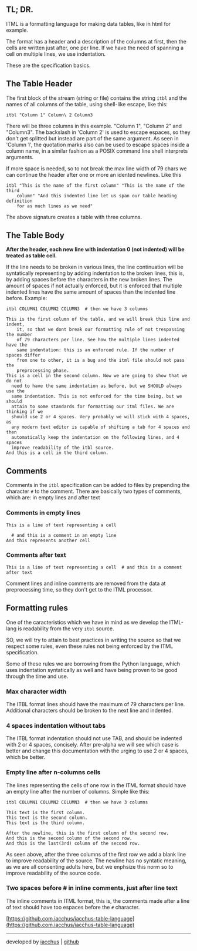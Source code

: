 ## TL; DR.

ITML is a formatting language for making data tables, like in html for example.

The format has a header and a description of the columns at first, then the
cells are written just after, one per line. If we have the need of spanning a
cell on multiple lines, we use indentation.

These are the specification basics.

## The Table Header

The first block of the stream (string or file) contains the string `itbl` and
the names of all columns of the table, using shell-like escape, like this:

```
itbl "Column 1" Column\ 2 Column3
```

There will be three columns in this example. "Column 1", "Column 2" and
"Column3". The backslash in 'Column 2' is used to escape espaces, so they don't
get splitted but instead are part of the same argument. As seen in 'Column 1',
the quotation marks also can be used to escape spaces inside a column name,
in a similar fashion as a POSIX command line shell interprets arguments.

If more space is needed, so to not break the max line width of 79 chars we can
continue the header after one or more an idented newlines. Like this

```
itbl "This is the name of the first column" "This is the name of the third
    column" "And this indented line let us span our table heading definition
    for as much lines as we need"
```

The above signature creates a table with three columns.

## The Table Body

**After the header, each new line with indentation 0 (not indented) will be
treated as table cell.**

If the line needs to be broken in various lines, the line continuation will be
syntatically representing by adding indentation to the broken lines, this is,
by adding spaces before the characters in the new broken lines. The amount of
spaces if not actually enforced, but it is enforced that multiple indented
lines have the same amount of spaces than the indented line before. Example:

```
itbl COLUMN1 COLUMN2 COLUMN3  # then we have 3 columns

This is the first column of the table, and we will break this line and indent,
    it, so that we dont break our formatting rule of not trespassing the number
    of 79 characters per line. See how the multiple lines indented have the
    same indentation: this is an enforced rule. If the number of spaces differ
    from one to other, it is a bug and the itml file should not pass the
    preprocessing phase.
This is a cell in the second column. Now we are going to show that we do not
  need to have the same indentation as before, but we SHOULD always use the
  same indentation. This is not enforced for the time being, but we should 
  attain to some standards for formatting our itml files. We are thinking if we
  should use 2 or 4 spaces. Very probably we will stick with 4 spaces, as
  any modern text editor is capable of shifting a tab for 4 spaces and then
  automatically keep the indentation on the following lines, and 4 spaces
  improve readability of the itbl source.
And this is a cell in the third column.
```

## Comments

Comments in the `itbl` specification can be added to files by prepending the
character `#` to the comment.  There are basically two types of comments, which
are: in empty lines and after text

### Comments in empty lines

```
This is a line of text representing a cell

  # and this is a comment in an empty line
And this represents another cell
```

### Comments after text

```
This is a line of text representing a cell  # and this is a comment after text
```

Comment lines and inline comments are removed from the data at preprocessing
time, so they don't get to the ITML processor.

## Formatting rules

One of the caracteristics which we have in mind as we develop the ITML-lang is
readability from the very `itbl` source.

SO, we will try to attain to best practices in writing the source so that we
respect some rules, even these rules not being enforced by the ITML
specification.

Some of these rules we are borrowing from the Python language, which uses
indentation syntatically as well and have being proven to be good through the
time and use.

### Max character width

The ITBL format lines should have the maximum of 79 characters per line.
Additional characters should be broken to the next line and indented.

### 4 spaces indentation without tabs

The ITBL format indentation should not use TAB, and should be indented with
2 or 4 spaces, concisely. After pre-alpha we will see which case is better and
change this documentation with the urging to use 2 or 4 spaces, which be
better.

### Empty line after n-columns cells

The lines representing the cells of one row in the ITML format should have an
empty line after the number of columns. Simple like this:

```
itbl COLUMN1 COLUMN2 COLUMN3  # then we have 3 columns

This text is the first column. 
This text is the second column. 
This text is the third column.

After the newline, this is the first column of the second row.
And this is the second column of the second row.
And this is the last(3rd) column of the second row.
```

As seen above, after the three columns of the first row we add a blank line to
improve readability of the source. The newline has no syntatic meaning, as we
are all consenting adults here, but we enphsize this norm so to improve
readability of the source code.

### Two spaces before # in inline comments, just after line text

The inline comments in ITML format, this is, the comments made after a line of
text should have too espaces before the `#` character.

[https://github.com.iacchus/iacchus-table-language](https://github.com.iacchus/iacchus-table-language)

* * *

developed by [iacchus](https://iacchus.github.io) | [github](https://github.com/iacchus/)
